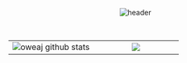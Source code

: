 <div align="center">
  
  ![header](https://capsule-render.vercel.app/api?type=Soft&color=auto&text=🌏%20hello%20world!&animation=twinkling&fontSize=45&height=100)
</div>
<br/>

<p align="center">
<table>
    <tr>
      <td align="center" width="50%">
        <img src="https://github-readme-stats.vercel.app/api?username=oweaj&show_icons=true&theme=buefy&hide_border=true" alt="oweaj github stats" />
      </td>
      <td align="center" width="50%">
        <img src="https://github-readme-stats.vercel.app/api/top-langs/?username=oweaj&layout=compact&theme=buefy&hide_border=true" />
      </td>
    </tr>
  </table>
</p>
